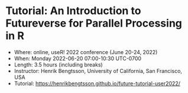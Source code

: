 # Tutorial: An Introduction to Futureverse for Parallel Processing in R

* Where: online, useR! 2022 conference (June 20-24, 2022)
* When: Monday 2022-06-20 07:00-10:30 UTC-0700
* Length: 3.5 hours (including breaks)
* Instructor: Henrik Bengtsson, University of California, San Francisco, USA
* Tutorial: https://henrikbengtsson.github.io/future-tutorial-user2022/



